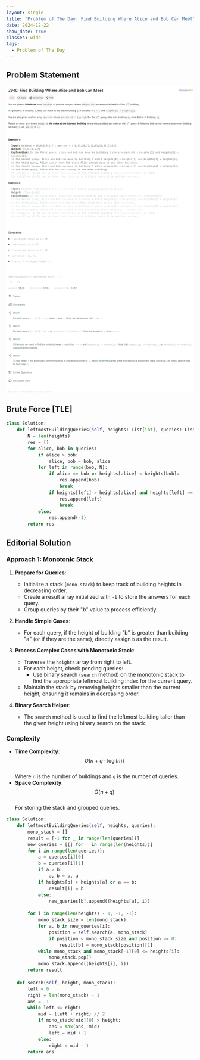 ```yaml
---
layout: single
title: "Problem of The Day: Find Building Where Alice and Bob Can Meet"
date: 2024-12-22
show_date: true
classes: wide
tags:
  - Problem of The Day
---
```


## Problem Statement

![problem](/assets/images/2024-12-22_13-33-01-problem-2940.png)

## Brute Force [TLE]

```python
class Solution:
    def leftmostBuildingQueries(self, heights: List[int], queries: List[List[int]]) -> List[int]:
        N = len(heights)
        res = []
        for alice, bob in queries:
            if alice > bob:
                alice, bob = bob, alice
            for left in range(bob, N):
                if alice == bob or heights[alice] < heights[bob]:
                    res.append(bob)
                    break
                if heights[left] > heights[alice] and heights[left] >= heights[bob]:
                    res.append(left)
                    break
            else:
                res.append(-1)
        return res
```

## Editorial Solution

### Approach 1: Monotonic Stack

1. **Prepare for Queries**:

   - Initialize a stack (`mono_stack`) to keep track of building heights in decreasing order.
   - Create a result array initialized with `-1` to store the answers for each query.
   - Group queries by their "b" value to process efficiently.

2. **Handle Simple Cases**:

   - For each query, if the height of building "b" is greater than building "a" (or if they are the same), directly assign `b` as the result.

3. **Process Complex Cases with Monotonic Stack**:

   - Traverse the `heights` array from right to left.
   - For each height, check pending queries:
     - Use binary search (`search` method) on the monotonic stack to find the appropriate leftmost building index for the current query.
   - Maintain the stack by removing heights smaller than the current height, ensuring it remains in decreasing order.

4. **Binary Search Helper**:
   - The `search` method is used to find the leftmost building taller than the given height using binary search on the stack.

### Complexity

- **Time Complexity**:  
  $$O(n + q \cdot \log(n))$$  
  Where `n` is the number of buildings and `q` is the number of queries.
- **Space Complexity**:  
  $$O(n + q)$$  
  For storing the stack and grouped queries.

```python
class Solution:
    def leftmostBuildingQueries(self, heights, queries):
        mono_stack = []
        result = [-1 for _ in range(len(queries))]
        new_queries = [[] for _ in range(len(heights))]
        for i in range(len(queries)):
            a = queries[i][0]
            b = queries[i][1]
            if a > b:
                a, b = b, a
            if heights[b] > heights[a] or a == b:
                result[i] = b
            else:
                new_queries[b].append((heights[a], i))

        for i in range(len(heights) - 1, -1, -1):
            mono_stack_size = len(mono_stack)
            for a, b in new_queries[i]:
                position = self.search(a, mono_stack)
                if position < mono_stack_size and position >= 0:
                    result[b] = mono_stack[position][1]
            while mono_stack and mono_stack[-1][0] <= heights[i]:
                mono_stack.pop()
            mono_stack.append((heights[i], i))
        return result

    def search(self, height, mono_stack):
        left = 0
        right = len(mono_stack) - 1
        ans = -1
        while left <= right:
            mid = (left + right) // 2
            if mono_stack[mid][0] > height:
                ans = max(ans, mid)
                left = mid + 1
            else:
                right = mid - 1
        return ans
```
